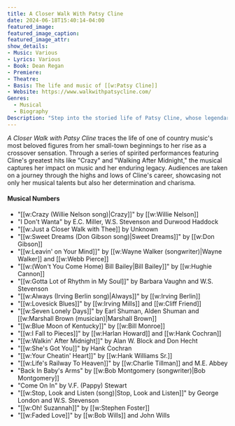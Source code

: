 ```yaml
---
title: A Closer Walk With Patsy Cline
date: 2024-06-18T15:40:14-04:00
featured_image:
featured_image_caption: 
featured_image_attr:
show_details: 
- Music: Various
- Lyrics: Various
- Book: Dean Regan
- Premiere: 
- Theatre: 
- Basis: The life and music of [[w:Patsy Cline]]
- Website: https://www.walkwithpatsycline.com/
Genres:
  - Musical
  - Biography
Description: "Step into the storied life of Patsy Cline, whose legendary voice and heartfelt performances redefined country music."
---
```

*A Closer Walk with Patsy Cline* traces the life of one of country music's most beloved figures from her small-town beginnings to her rise as a crossover sensation. Through a series of spirited performances featuring Cline's greatest hits like "Crazy" and "Walking After Midnight," the musical captures her impact on music and her enduring legacy. Audiences are taken on a journey through the highs and lows of Cline's career, showcasing not only her musical talents but also her determination and charisma.

#### Musical Numbers

- "[[w:Crazy (Willie Nelson song)|Crazy]]" by [[w:Willie Nelson]]
- "I Don't Wanta" by E.C. Miller, W.S. Stevenson and Durwood Haddock
- "[[w:Just a Closer Walk with Thee]] by Unknown
- "[[w:Sweet Dreams (Don Gibson song)|Sweet Dreams]]" by [[w:Don Gibson]]
- "[[w:Leavin' on Your Mind]]" by [[w:Wayne Walker (songwriter)|Wayne Walker]] and [[w:Webb Pierce]]
- "[[w:(Won't You Come Home) Bill Bailey|Bill Bailey]]" by [[w:Hughie Cannon]]
- "[[w:Gotta Lot of Rhythm in My Soul]]" by Barbara Vaughn and W.S. Stevenson
- "[[w:Always (Irving Berlin song)|Always]]" by [[w:Irving Berlin]]
- "[[w:Lovesick Blues]]" by [[w:Irving Mills]] and [[w:Cliff Friend]]
- "[[w:Seven Lonely Days]]" by Earl Shuman, Alden Shuman and [[w:Marshall Brown (musician)|Marshall Brown]]
- "[[w:Blue Moon of Kentucky]]" by [[w:Bill Monroe]]
- "[[w:I Fall to Pieces]]" by [[w:Harlan Howard]] and [[w:Hank Cochran]]
- "[[w:Walkin' After Midnight]]" by Alan W. Block and Don Hecht
- "[[w:She's Got You]]" by Hank Cochran
- "[[w:Your Cheatin' Heart]]" by [[w:Hank Williams Sr.]]
- "[[w:Life's Railway To Heaven]]" by [[w:Charlie Tillman]] and M.E. Abbey
- "Back In Baby's Arms" by [[w:Bob Montgomery (songwriter)|Bob Montgomery]]
- "Come On In" by V.F. (Pappy) Stewart
- "[[w:Stop, Look and Listen (song)|Stop, Look and Listen]]" by George London and W.S. Stevenson
- "[[w:Oh! Suzannah]]" by [[w:Stephen Foster]]
- "[[w:Faded Love]]" by [[w:Bob Wills]] and John Wills